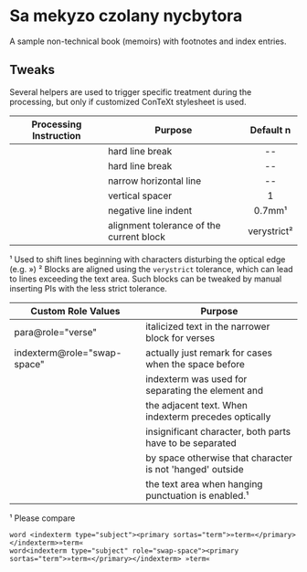 Sa mekyzo czolany nycbytora
===========================

A sample non-technical book (memoirs) with footnotes and index entries.

Tweaks
------

Several helpers are used to trigger specific treatment during the processing, 
but only if customized ConTeXt stylesheet is used.

|    Processing Instruction   |                 Purpose                  |  Default n |
|-----------------------------|------------------------------------------|:----------:|
| <?linebreak?>               | hard line break                          |     --     |
| <?linebreak?>               | hard line break                          |     --     |
| <?divider?>                 | narrow horizontal line                   |     --     |
| <?v-spacer lines="n"?>      | vertical spacer                          |      1     |
| <?hanging-indent size="n"?> | negative line indent                     |    0.7mm¹  |
| <?alignment tolerance="n"?> | alignment tolerance of the current block | verystrict²|

¹ Used to shift lines beginning with characters disturbing the optical edge (e.g. »)
² Blocks are aligned using the `verystrict` tolerance, which can lead to lines exceeding
  the text area. Such blocks can be tweaked by manual inserting PIs with the less strict 
  tolerance.

|      Custom Role Values     |                        Purpose                            |
|-----------------------------|-----------------------------------------------------------|
| para@role="verse"           | italicized text in the narrower block for verses          |
| indexterm@role="swap-space" | actually just remark for cases when the space before      |
|                             | indexterm was used for separating the element and         |
|                             | the adjacent text. When indexterm precedes optically      |
|                             | insignificant character, both parts have to be separated  |
|                             | by space otherwise that character is not 'hanged' outside |
|                             | the text area when hanging punctuation is enabled.¹       |

¹ Please compare
  ```
  word <indexterm type="subject"><primary sortas="term">»term«</primary></indexterm>»term«
  word<indexterm type="subject" role="swap-space"><primary sortas="term">»term«</primary></indexterm> »term«
  ```
